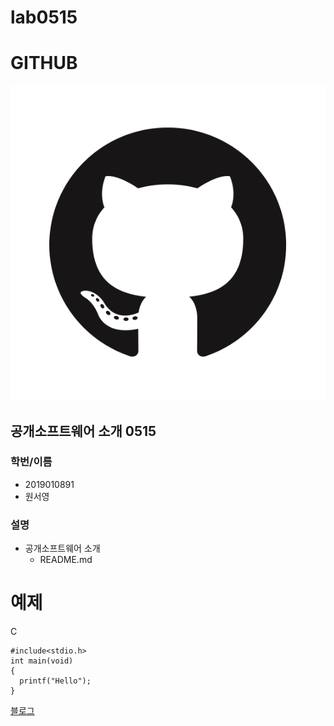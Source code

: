 # lab0515

# GITHUB 

![이미지](https://github.com/bassy3260/20190515/blob/master/GitHub-Mark.png)

## 공개소프트웨어 소개 0515

### 학번/이름
* 2019010891
* 원서영

### 설명
* 공개소프트웨어 소개
  - README.md

# 예제
C
```
#include<stdio.h>
int main(void)
{
  printf("Hello");
}

```

[블로그](https://blog.naver.com/yanderoo)
